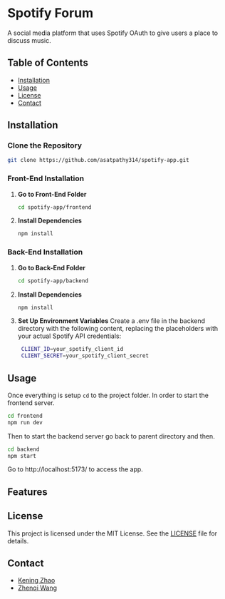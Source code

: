 # Spotify Forum

A social media platform that uses Spotify OAuth to give users a place to discuss music.

## Table of Contents

- [Installation](#installation)
- [Usage](#usage)
- [License](#license)
- [Contact](#contact)

## Installation

### Clone the Repository
   ```sh
   git clone https://github.com/asatpathy314/spotify-app.git
   ```

### Front-End Installation

1. **Go to Front-End Folder**
   ```sh
   cd spotify-app/frontend

2. **Install Dependencies**
   ```sh
   npm install

### Back-End Installation

1. **Go to Back-End Folder**
   ```sh
   cd spotify-app/backend
   ```

2. **Install Dependencies**
   ```sh
   npm install

3. **Set Up Environment Variables**
    Create a .env file in the backend directory with the following content, replacing the placeholders with your actual Spotify API credentials:
   ```sh
    CLIENT_ID=your_spotify_client_id
    CLIENT_SECRET=your_spotify_client_secret


## Usage

Once everything is setup `cd` to the project folder. In order to start the frontend server.

```bash
cd frontend
npm run dev
```

Then to start the backend server go back to parent directory and then.

```bash
cd backend
npm start
```
Go to http://localhost:5173/ to access the app.

## Features


## License

This project is licensed under the MIT License. See the [LICENSE](LICENSE) file for details.

## Contact

- [Kening Zhao](mailto:keningz@umich.edu)
- [Zhenqi Wang](mailto:zhenqi@umich.edu)
